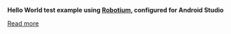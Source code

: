 **Hello World test example using [Robotium](http://www.robotium.org), configured for Android Studio**

[Read more](https://www.bloco.io/blog/2015/how-to-configure-robotium-with-android-studio)
